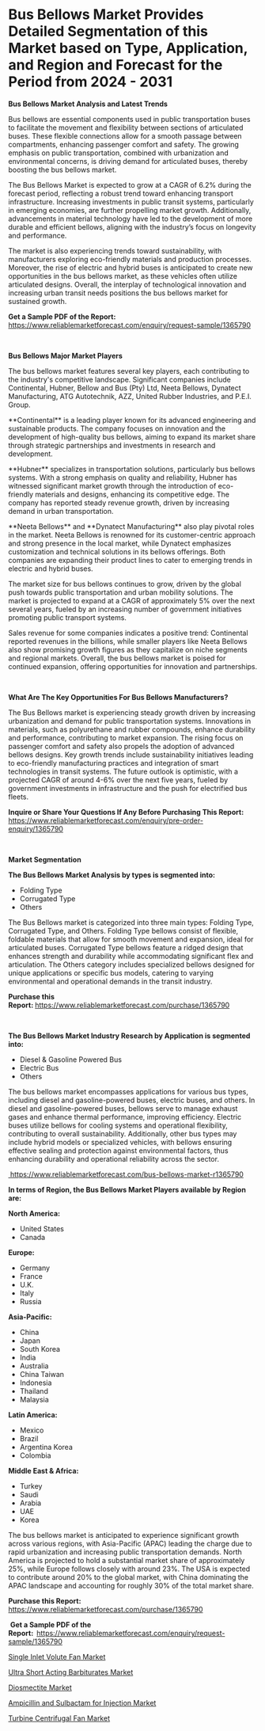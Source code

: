<p><h1>Bus Bellows Market Provides Detailed Segmentation of this Market based on Type, Application, and Region and Forecast for the Period from 2024 - 2031</h1></p><p><strong>Bus Bellows Market Analysis and Latest Trends</strong></p>
<p><p>Bus bellows are essential components used in public transportation buses to facilitate the movement and flexibility between sections of articulated buses. These flexible connections allow for a smooth passage between compartments, enhancing passenger comfort and safety. The growing emphasis on public transportation, combined with urbanization and environmental concerns, is driving demand for articulated buses, thereby boosting the bus bellows market.</p><p>The Bus Bellows Market is expected to grow at a CAGR of 6.2% during the forecast period, reflecting a robust trend toward enhancing transport infrastructure. Increasing investments in public transit systems, particularly in emerging economies, are further propelling market growth. Additionally, advancements in material technology have led to the development of more durable and efficient bellows, aligning with the industry’s focus on longevity and performance.</p><p>The market is also experiencing trends toward sustainability, with manufacturers exploring eco-friendly materials and production processes. Moreover, the rise of electric and hybrid buses is anticipated to create new opportunities in the bus bellows market, as these vehicles often utilize articulated designs. Overall, the interplay of technological innovation and increasing urban transit needs positions the bus bellows market for sustained growth.</p></p>
<p><strong>Get a Sample PDF of the Report:&nbsp;</strong> <a href="https://www.reliablemarketforecast.com/enquiry/request-sample/1365790?utm_campaign=1110&utm_medium=2&utm_source=Github&utm_content=ia&utm_term=06122024&utm_id=bus-bellows">https://www.reliablemarketforecast.com/enquiry/request-sample/1365790</a></p>
<p>&nbsp;</p>
<p><strong>Bus Bellows Major Market Players</strong></p>
<p><p>The bus bellows market features several key players, each contributing to the industry's competitive landscape. Significant companies include Continental, Hubner, Bellow and Bus (Pty) Ltd, Neeta Bellows, Dynatect Manufacturing, ATG Autotechnik, AZZ, United Rubber Industries, and P.E.I. Group.</p><p>**Continental** is a leading player known for its advanced engineering and sustainable products. The company focuses on innovation and the development of high-quality bus bellows, aiming to expand its market share through strategic partnerships and investments in research and development.</p><p>**Hubner** specializes in transportation solutions, particularly bus bellows systems. With a strong emphasis on quality and reliability, Hubner has witnessed significant market growth through the introduction of eco-friendly materials and designs, enhancing its competitive edge. The company has reported steady revenue growth, driven by increasing demand in urban transportation.</p><p>**Neeta Bellows** and **Dynatect Manufacturing** also play pivotal roles in the market. Neeta Bellows is renowned for its customer-centric approach and strong presence in the local market, while Dynatect emphasizes customization and technical solutions in its bellows offerings. Both companies are expanding their product lines to cater to emerging trends in electric and hybrid buses.</p><p>The market size for bus bellows continues to grow, driven by the global push towards public transportation and urban mobility solutions. The market is projected to expand at a CAGR of approximately 5% over the next several years, fueled by an increasing number of government initiatives promoting public transport systems.</p><p>Sales revenue for some companies indicates a positive trend: Continental reported revenues in the billions, while smaller players like Neeta Bellows also show promising growth figures as they capitalize on niche segments and regional markets. Overall, the bus bellows market is poised for continued expansion, offering opportunities for innovation and partnerships.</p></p>
<p>&nbsp;</p>
<p><strong>What Are The Key Opportunities For Bus Bellows Manufacturers?</strong></p>
<p><p>The Bus Bellows market is experiencing steady growth driven by increasing urbanization and demand for public transportation systems. Innovations in materials, such as polyurethane and rubber compounds, enhance durability and performance, contributing to market expansion. The rising focus on passenger comfort and safety also propels the adoption of advanced bellows designs. Key growth trends include sustainability initiatives leading to eco-friendly manufacturing practices and integration of smart technologies in transit systems. The future outlook is optimistic, with a projected CAGR of around 4-6% over the next five years, fueled by government investments in infrastructure and the push for electrified bus fleets.</p></p>
<p><strong>Inquire or Share Your Questions If Any Before Purchasing This Report:</strong> <a href="https://www.reliablemarketforecast.com/enquiry/pre-order-enquiry/1365790?utm_campaign=1110&utm_medium=2&utm_source=Github&utm_content=ia&utm_term=06122024&utm_id=bus-bellows">https://www.reliablemarketforecast.com/enquiry/pre-order-enquiry/1365790</a></p>
<p>&nbsp;</p>
<p><strong>Market Segmentation</strong></p>
<p><strong>The Bus Bellows Market Analysis by types is segmented into:</strong></p>
<p><ul><li>Folding Type</li><li>Corrugated Type</li><li>Others</li></ul></p>
<p><p>The Bus Bellows market is categorized into three main types: Folding Type, Corrugated Type, and Others. Folding Type bellows consist of flexible, foldable materials that allow for smooth movement and expansion, ideal for articulated buses. Corrugated Type bellows feature a ridged design that enhances strength and durability while accommodating significant flex and articulation. The Others category includes specialized bellows designed for unique applications or specific bus models, catering to varying environmental and operational demands in the transit industry.</p></p>
<p><strong>Purchase this Report:&nbsp;</strong><a href="https://www.reliablemarketforecast.com/purchase/1365790?utm_campaign=1110&utm_medium=2&utm_source=Github&utm_content=ia&utm_term=06122024&utm_id=bus-bellows">https://www.reliablemarketforecast.com/purchase/1365790</a></p>
<p>&nbsp;</p>
<p><strong>The Bus Bellows Market Industry Research by Application is segmented into:</strong></p>
<p><ul><li>Diesel & Gasoline Powered Bus</li><li>Electric Bus</li><li>Others</li></ul></p>
<p><p>The bus bellows market encompasses applications for various bus types, including diesel and gasoline-powered buses, electric buses, and others. In diesel and gasoline-powered buses, bellows serve to manage exhaust gases and enhance thermal performance, improving efficiency. Electric buses utilize bellows for cooling systems and operational flexibility, contributing to overall sustainability. Additionally, other bus types may include hybrid models or specialized vehicles, with bellows ensuring effective sealing and protection against environmental factors, thus enhancing durability and operational reliability across the sector.</p></p>
<p><a href="https://www.reliablemarketforecast.com/bus-bellows-market-r1365790?utm_campaign=1110&utm_medium=2&utm_source=Github&utm_content=ia&utm_term=06122024&utm_id=bus-bellows">&nbsp;https://www.reliablemarketforecast.com/bus-bellows-market-r1365790</a></p>
<p><strong>In terms of Region, the Bus Bellows Market Players available by Region are:</strong></p>
<p>
    <p> <strong> North America: </strong>
        <ul>
            <li>United States</li>
            <li>Canada</li>
        </ul>
        </p> 
    <p> <strong> Europe: </strong>
        <ul>
            <li>Germany</li>
            <li>France</li>
            <li>U.K.</li>
            <li>Italy</li>
            <li>Russia</li>
        </ul>
        </p> 
    <p> <strong> Asia-Pacific: </strong>
        <ul>
            <li>China</li>
            <li>Japan</li>
            <li>South Korea</li>
            <li>India</li>
            <li>Australia</li>
            <li>China Taiwan</li>
            <li>Indonesia</li>
            <li>Thailand</li>
            <li>Malaysia</li>
        </ul>
        </p> 
    <p> <strong> Latin America: </strong>
        <ul>
            <li>Mexico</li>
            <li>Brazil</li>
            <li>Argentina Korea</li>
            <li>Colombia</li>
        </ul>
        </p> 
    <p> <strong> Middle East & Africa: </strong>
        <ul>
            <li>Turkey</li>
            <li>Saudi</li>
            <li>Arabia</li>
            <li>UAE</li>
            <li>Korea</li>
        </ul>
    </p>
    </p>
<p><p>The bus bellows market is anticipated to experience significant growth across various regions, with Asia-Pacific (APAC) leading the charge due to rapid urbanization and increasing public transportation demands. North America is projected to hold a substantial market share of approximately 25%, while Europe follows closely with around 23%. The USA is expected to contribute around 20% to the global market, with China dominating the APAC landscape and accounting for roughly 30% of the total market share.</p></p>
<p><strong>Purchase this Report: </strong><a href="https://www.reliablemarketforecast.com/purchase/1365790?utm_campaign=1110&utm_medium=2&utm_source=Github&utm_content=ia&utm_term=06122024&utm_id=bus-bellows">https://www.reliablemarketforecast.com/purchase/1365790</a></p>
<p>&nbsp;<strong>Get a Sample PDF of the Report:&nbsp;&nbsp;</strong><a href="https://www.reliablemarketforecast.com/enquiry/request-sample/1365790?utm_campaign=1110&utm_medium=2&utm_source=Github&utm_content=ia&utm_term=06122024&utm_id=bus-bellows">https://www.reliablemarketforecast.com/enquiry/request-sample/1365790</a></p>
<p><strong></strong></p>
<p><p><a href="https://issuu.com/reportprime-2/docs/single-inlet-volute-fan-market-size-2030.pptx?utm_campaign=1110&utm_medium=2&utm_source=Github&utm_content=ia&utm_term=06122024&utm_id=bus-bellows">Single Inlet Volute Fan Market</a></p><p><a href="https://www.linkedin.com/pulse/global-ultra-short-acting-barbiturates-marketacomprehensive-nwdse?utm_campaign=1110&utm_medium=2&utm_source=Github&utm_content=ia&utm_term=06122024&utm_id=bus-bellows">Ultra Short Acting Barbiturates Market</a></p><p><a href="https://www.linkedin.com/pulse/diosmectite-market-size-striking-cagr-133-from-2024-ih0ne?utm_campaign=1110&utm_medium=2&utm_source=Github&utm_content=ia&utm_term=06122024&utm_id=bus-bellows">Diosmectite Market</a></p><p><a href="https://www.linkedin.com/pulse/global-growth-ampicillin-sulbactam-injection-market-projected-5wqhe?utm_campaign=1110&utm_medium=2&utm_source=Github&utm_content=ia&utm_term=06122024&utm_id=bus-bellows">Ampicillin and Sulbactam for Injection Market</a></p><p><a href="https://issuu.com/reportprime-2/docs/turbine-centrifugal-fan-market-size-2030.pptx?utm_campaign=1110&utm_medium=2&utm_source=Github&utm_content=ia&utm_term=06122024&utm_id=bus-bellows">Turbine Centrifugal Fan Market</a></p></p>
